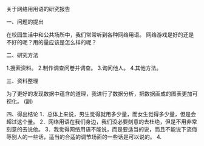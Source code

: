 关于网络用用语的研究报告



一、问题的提出


在校园生活中和公共场所中，我们常常听到各种网络用语。
网络游戏是好的还是不好的呢？用的量应该是怎么样的呢？

二、研究方法


1.搜索资料。
2.制作调查问卷并调查。
3.询问他人。
4.其他方法。

三、资料整理


为了更好的发现数据中蕴含的道理，我进行了数据分析，把数据画成的图表更加可视化。
 (副)
 
四、得出结论
1．总体上来说，男生觉得就用多少量，而女生觉得多少量，但是会超过这个量。
2．网络用语在我们身边，我们没必要刻意的去杜绝，但是不用非常刻意的去说他。
3．我觉得网络用语不能说，而是要适当的说，而且不能说下流侮辱别人的一些话，适当的合适的调节场面的一些话是可以说的。
4.
